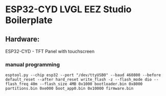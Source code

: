 ESP32-CYD LVGL EEZ Studio Boilerplate
=========================================


## Hardware:

ESP32-CYD - TFT Panel with touchscreen 


### manual programming

```
esptool.py --chip esp32 --port "/dev/ttyUSB0" --baud 460800 --before default_reset --after hard_reset write_flash -z --flash_mode dio --flash_freq 40m --flash_size 4MB 0x1000 bootloader.bin 0x8000 partitions.bin 0xe000 boot_app0.bin 0x10000 firmware.bin
 ```
